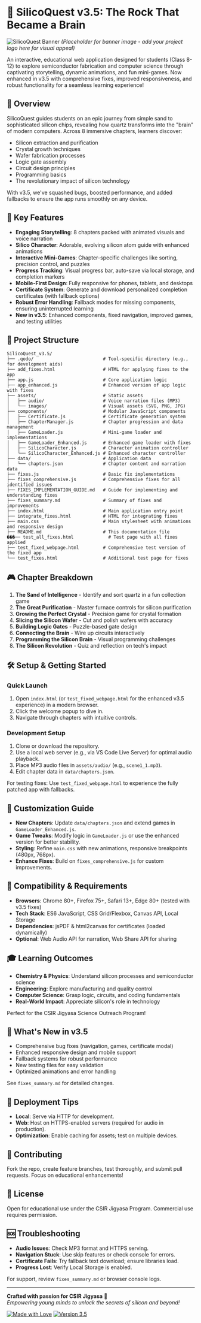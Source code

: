 # 🌟 SilicoQuest v3.5: The Rock That Became a Brain

![SilicoQuest Banner](assets/images/silico_banner.png) *(Placeholder for banner image - add your project logo here for visual appeal)*

An interactive, educational web application designed for students (Class 8-12) to explore semiconductor fabrication and computer science through captivating storytelling, dynamic animations, and fun mini-games. Now enhanced in v3.5 with comprehensive fixes, improved responsiveness, and robust functionality for a seamless learning experience!

## 🎯 Overview

SilicoQuest guides students on an epic journey from simple sand to sophisticated silicon chips, revealing how quartz transforms into the "brain" of modern computers. Across 8 immersive chapters, learners discover:

- Silicon extraction and purification
- Crystal growth techniques
- Wafer fabrication processes
- Logic gate assembly
- Circuit design principles
- Programming basics
- The revolutionary impact of silicon technology

With v3.5, we've squashed bugs, boosted performance, and added fallbacks to ensure the app runs smoothly on any device.

## 🚀 Key Features

- **Engaging Storytelling**: 8 chapters packed with animated visuals and voice narration
- **Silico Character**: Adorable, evolving silicon atom guide with enhanced animations
- **Interactive Mini-Games**: Chapter-specific challenges like sorting, precision control, and puzzles
- **Progress Tracking**: Visual progress bar, auto-save via local storage, and completion markers
- **Mobile-First Design**: Fully responsive for phones, tablets, and desktops
- **Certificate System**: Generate and download personalized completion certificates (with fallback options)
- **Robust Error Handling**: Fallback modes for missing components, ensuring uninterrupted learning
- **New in v3.5**: Enhanced components, fixed navigation, improved games, and testing utilities

## 📁 Project Structure

```
SilicoQuest_v3.5/
├── .qodo/                          # Tool-specific directory (e.g., for development aids)
├── add_fixes.html                  # HTML for applying fixes to the app
├── app.js                          # Core application logic
├── app_enhanced.js                 # Enhanced version of app logic with fixes
├── assets/                         # Static assets
│   ├── audio/                      # Voice narration files (MP3)
│   └── images/                     # Visual assets (SVG, PNG, JPG)
├── components/                     # Modular JavaScript components
│   ├── Certificate.js              # Certificate generation system
│   ├── ChapterManager.js           # Chapter progression and data management
│   ├── GameLoader.js               # Mini-game loader and implementations
│   ├── GameLoader_Enhanced.js      # Enhanced game loader with fixes
│   ├── SilicoCharacter.js          # Character animation controller
│   └── SilicoCharacter_Enhanced.js # Enhanced character controller
├── data/                           # Application data
│   └── chapters.json               # Chapter content and narration data
├── fixes.js                        # Basic fix implementations
├── fixes_comprehensive.js          # Comprehensive fixes for all identified issues
├── FIXES_IMPLEMENTATION_GUIDE.md   # Guide for implementing and understanding fixes
├── fixes_summary.md                # Summary of fixes and improvements
├── index.html                      # Main application entry point
├── integrate_fixes.html            # HTML for integrating fixes
├── main.css                        # Main stylesheet with animations and responsive design
├── README.md                       # This documentation file
���── test_all_fixes.html             # Test page with all fixes applied
├── test_fixed_webpage.html         # Comprehensive test version of the fixed app
└── test_fixes.html                 # Additional test page for fixes
```

## 🎮 Chapter Breakdown

1. **The Sand of Intelligence** - Identify and sort quartz in a fun collection game
2. **The Great Purification** - Master furnace controls for silicon purification
3. **Growing the Perfect Crystal** - Precision game for crystal formation
4. **Slicing the Silicon Wafer** - Cut and polish wafers with accuracy
5. **Building Logic Gates** - Puzzle-based gate design
6. **Connecting the Brain** - Wire up circuits interactively
7. **Programming the Silicon Brain** - Visual programming challenges
8. **The Silicon Revolution** - Quiz and reflection on tech's impact

## 🛠️ Setup & Getting Started

### Quick Launch
1. Open `index.html` (or `test_fixed_webpage.html` for the enhanced v3.5 experience) in a modern browser.
2. Click the welcome popup to dive in.
3. Navigate through chapters with intuitive controls.

### Development Setup
1. Clone or download the repository.
2. Use a local web server (e.g., via VS Code Live Server) for optimal audio playback.
3. Place MP3 audio files in `assets/audio/` (e.g., `scene1_1.mp3`).
4. Edit chapter data in `data/chapters.json`.

For testing fixes: Use `test_fixed_webpage.html` to experience the fully patched app with fallbacks.

## 🎨 Customization Guide

- **New Chapters**: Update `data/chapters.json` and extend games in `GameLoader_Enhanced.js`.
- **Game Tweaks**: Modify logic in `GameLoader.js` or use the enhanced version for better stability.
- **Styling**: Refine `main.css` with new animations, responsive breakpoints (480px, 768px).
- **Enhance Fixes**: Build on `fixes_comprehensive.js` for custom improvements.

## 📱 Compatibility & Requirements

- **Browsers**: Chrome 80+, Firefox 75+, Safari 13+, Edge 80+ (tested with v3.5 fixes)
- **Tech Stack**: ES6 JavaScript, CSS Grid/Flexbox, Canvas API, Local Storage
- **Dependencies**: jsPDF & html2canvas for certificates (loaded dynamically)
- **Optional**: Web Audio API for narration, Web Share API for sharing

## 🎓 Learning Outcomes

- **Chemistry & Physics**: Understand silicon processes and semiconductor science
- **Engineering**: Explore manufacturing and quality control
- **Computer Science**: Grasp logic, circuits, and coding fundamentals
- **Real-World Impact**: Appreciate silicon's role in technology

Perfect for the CSIR Jigyasa Science Outreach Program!

## 🔧 What's New in v3.5

- Comprehensive bug fixes (navigation, games, certificate modal)
- Enhanced responsive design and mobile support
- Fallback systems for robust performance
- New testing files for easy validation
- Optimized animations and error handling

See `fixes_summary.md` for detailed changes.

## 🚀 Deployment Tips

- **Local**: Serve via HTTP for development.
- **Web**: Host on HTTPS-enabled servers (required for audio in production).
- **Optimization**: Enable caching for assets; test on multiple devices.

## 🤝 Contributing

Fork the repo, create feature branches, test thoroughly, and submit pull requests. Focus on educational enhancements!

## 📄 License

Open for educational use under the CSIR Jigyasa Program. Commercial use requires permission.

## 🆘 Troubleshooting

- **Audio Issues**: Check MP3 format and HTTPS serving.
- **Navigation Stuck**: Use skip features or check console for errors.
- **Certificate Fails**: Try fallback text download; ensure libraries load.
- **Progress Lost**: Verify Local Storage is enabled.

For support, review `fixes_summary.md` or browser console logs.

---

**Crafted with passion for CSIR Jigyasa** 🚀  
*Empowering young minds to unlock the secrets of silicon and beyond!*

[![Made with Love](https://img.shields.io/badge/Made%20with-Love-red.svg)](https://github.com) [![Version 3.5](https://img.shields.io/badge/Version-3.5-blue.svg)](https://github.com)